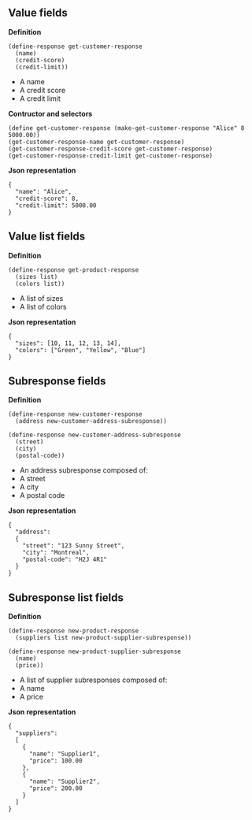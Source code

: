 
Value fields
------------

__Definition__

    (define-response get-customer-response
      (name)
      (credit-score)
      (credit-limit))

- A name
- A credit score
- A credit limit

__Contructor and selectors__

    (define get-customer-response (make-get-customer-response "Alice" 8 5000.00))
    (get-customer-response-name get-customer-response)
    (get-customer-response-credit-score get-customer-response)
    (get-customer-response-credit-limit get-customer-response)

__Json representation__

    {
      "name": "Alice",
      "credit-score": 8,
      "credit-limit": 5000.00
    }

Value list fields
-----------------

__Definition__

    (define-response get-product-response
      (sizes list)
      (colors list))

- A list of sizes
- A list of colors

__Json representation__

    {
      "sizes": [10, 11, 12, 13, 14],
      "colors": ["Green", "Yellow", "Blue"]
    }

Subresponse fields
------------------

__Definition__

    (define-response new-customer-response
      (address new-customer-address-subresponse))

    (define-response new-customer-address-subresponse
      (street)
      (city)
      (postal-code))

- An address subresponse composed of:
 - A street
 - A city
 - A postal code

__Json representation__

    {
      "address":
      {
        "street": "123 Sunny Street",
        "city": "Montreal",
        "postal-code": "H2J 4R1"
      }
    }

Subresponse list fields
-----------------------

__Definition__

    (define-response new-product-response
      (suppliers list new-product-supplier-subresponse))

    (define-response new-product-supplier-subresponse
      (name)
      (price))

- A list of supplier subresponses composed of:
 - A name
 - A price

__Json representation__

    {
      "suppliers":
      [
        {
          "name": "Supplier1",
          "price": 100.00
        },
        {
          "name": "Supplier2",
          "price": 200.00
        }
      ]
    }
